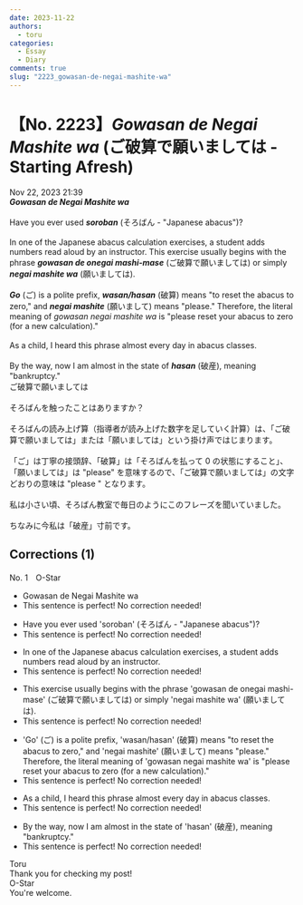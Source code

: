 ```yaml
---
date: 2023-11-22
authors:
  - toru
categories:
  - Essay
  - Diary
comments: true
slug: "2223_gowasan-de-negai-mashite-wa"
---
```


# 【No. 2223】<strong><em>Gowasan de Negai Mashite wa</em></strong> (ご破算で願いましては - Starting Afresh)
<div class="date">Nov 22, 2023 21:39</div>
<div id="post"><div id="body_show_ori">
<strong><em>Gowasan de Negai Mashite wa</em></strong><br/><br/>Have you ever used <strong><em>soroban</em></strong> (そろばん - "Japanese abacus")?<br/><br/>In one of the Japanese abacus calculation exercises, a student adds numbers read aloud by an instructor. This exercise usually begins with the phrase <strong><em>gowasan de onegai mashi-mase</em></strong> (ご破算で願いましては) or simply <strong><em>negai mashite wa</em></strong> (願いましては).<br/><br/><strong><em>Go</em></strong> (ご) is a polite prefix, <strong><em>wasan/hasan</em></strong> (破算) means "to reset the abacus to zero," and <strong><em>negai mashite</em></strong> (願いまして) means "please." Therefore, the literal meaning of <em>gowasan negai mashite wa</em> is "please reset your abacus to zero (for a new calculation)."<br/><br/>As a child, I heard this phrase almost every day in abacus classes.<br/><br/>By the way, now I am almost in the state of <strong><em>hasan</em></strong> (破産), meaning "bankruptcy."
</div></div>

<!-- more -->

<div id="post_ja"><div id="body_show_mo">
ご破算で願いましては<br/><br/>そろばんを触ったことはありますか？<br/><br/>そろばんの読み上げ算（指導者が読み上げた数字を足していく計算）は、「ご破算で願いましては」または「願いましては」という掛け声ではじまります。<br/><br/>「ご」は丁寧の接頭辞、「破算」は「そろばんを払って 0 の状態にすること」、「願いましては」は "please" を意味するので、「ご破算で願いましては」の文字どおりの意味は "please " となります。<br/><br/>私は小さい頃、そろばん教室で毎日のようにこのフレーズを聞いていました。<br/><br/>ちなみに今私は「破産」寸前です。
</div></div>

## Corrections (1)
<div id="block"><div class="first_name"> No. 1　<span class="just_name">O-Star</span></div><div id="block2">
<ul class="correction_field">
<li class="incorrect">Gowasan de Negai Mashite wa</li>
<li class="corrected perfect">This sentence is perfect! No correction needed!</li>
</ul>
<ul class="correction_field">
<li class="incorrect">Have you ever used 'soroban' (そろばん - "Japanese abacus")?</li>
<li class="corrected perfect">This sentence is perfect! No correction needed!</li>
</ul>
<ul class="correction_field">
<li class="incorrect">In one of the Japanese abacus calculation exercises, a student adds numbers read aloud by an instructor.</li>
<li class="corrected perfect">This sentence is perfect! No correction needed!</li>
</ul>
<ul class="correction_field">
<li class="incorrect">This exercise usually begins with the phrase 'gowasan de onegai mashi-mase' (ご破算で願いましては) or simply 'negai mashite wa' (願いましては).</li>
<li class="corrected perfect">This sentence is perfect! No correction needed!</li>
</ul>
<ul class="correction_field">
<li class="incorrect">'Go' (ご) is a polite prefix, 'wasan/hasan' (破算) means "to reset the abacus to zero," and 'negai mashite' (願いまして) means "please." Therefore, the literal meaning of 'gowasan negai mashite wa' is "please reset your abacus to zero (for a new calculation)."</li>
<li class="corrected perfect">This sentence is perfect! No correction needed!</li>
</ul>
<ul class="correction_field">
<li class="incorrect">As a child, I heard this phrase almost every day in abacus classes.</li>
<li class="corrected perfect">This sentence is perfect! No correction needed!</li>
</ul>
<ul class="correction_field">
<li class="incorrect">By the way, now I am almost in the state of 'hasan' (破産), meaning "bankruptcy."</li>
<li class="corrected perfect">This sentence is perfect! No correction needed!</li>
</ul>
</div><div class="name"><span class="just_name">Toru</span><br>
Thank you for checking my post!
</div>
<div class="name"><span class="just_name">O-Star</span><br>
You're welcome.
</div>
</div>

